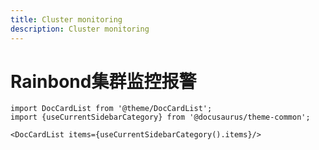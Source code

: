 ```yaml
---
title: Cluster monitoring
description: Cluster monitoring
---
```


# Rainbond集群监控报警

```mdx-code-block
import DocCardList from '@theme/DocCardList';
import {useCurrentSidebarCategory} from '@docusaurus/theme-common';

<DocCardList items={useCurrentSidebarCategory().items}/>
```
